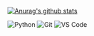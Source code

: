 
[![Anurag's github stats](https://github-readme-stats.vercel.app/api?username=TianhangWang&count_private=true)](https://github.com/anuraghazra/github-readme-stats)

![Python](https://img.shields.io/badge/-Python-8fcfd1?style=plastic&logo=Python)
![Git](https://img.shields.io/badge/-Git-black?style=plastic&logo=git)
![VS Code](https://img.shields.io/badge/-VS%20Code-007ACC?style=plastic&logo=visual-studio-code)

  
